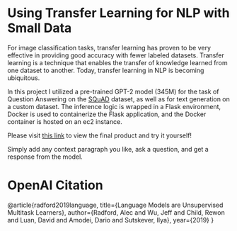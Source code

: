# Using Transfer Learning for NLP with Small Data

For image classification tasks, transfer learning has proven to be very effective in providing good accuracy with fewer labeled datasets. Transfer learning is a technique that enables the transfer of knowledge learned from one dataset to another. Today, transfer learning in NLP is becoming ubiquitous. 

In this project I utilized a pre-trained GPT-2 model (345M) for the task of Question Answering on the [SQuAD](https://rajpurkar.github.io/SQuAD-explorer/) dataset, as well as for text generation on a custom dataset. The inference logic is wrapped in a Flask environment, Docker is used to containerize the Flask application, and the Docker container is hosted on an ec2 instance.

Please visit [this link](http://ec2-18-216-18-180.us-east-2.compute.amazonaws.com/) to view the final product and try it yourself!

Simply add any context paragraph you like, ask a question, and get a response from the model.


# OpenAI Citation
@article{radford2019language,
  title={Language Models are Unsupervised Multitask Learners},
  author={Radford, Alec and Wu, Jeff and Child, Rewon and Luan, David and Amodei, Dario and Sutskever, Ilya},
  year={2019}
}
